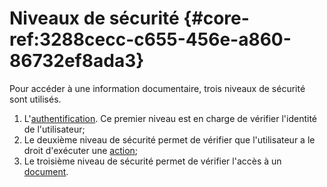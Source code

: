 # Niveaux de sécurité {#core-ref:3288cecc-c655-456e-a860-86732ef8ada3}

Pour accéder à une information documentaire, trois niveaux de sécurité sont
utilisés. 

1.  L'[authentification][authentification]. Ce premier niveau est en charge de
    vérifier l'identité de l'utilisateur;
1.  Le deuxième niveau de sécurité permet de vérifier que l'utilisateur a le
    droit d'exécuter une [action][actiondef];
1.  Le troisième niveau de sécurité permet de vérifier l'accès à un
    [document][document].




<!-- links -->
[authentification]: #core-ref:b482b82b-ebe2-46e4-8051-c6e83d11a2ae "Détail du mécanisme d'authentification"
[actiondef]:        #core-ref:7fcd8c91-b981-4ef6-b4b5-7975a17dbe73 "Définition d'une action"
[document]:         #core-ref:67929e29-abef-437c-88a3-7f43647c60ff "Définition d'un document"